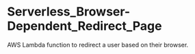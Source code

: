 # Serverless_Browser-Dependent_Redirect_Page
AWS Lambda function to redirect a user based on their browser.
